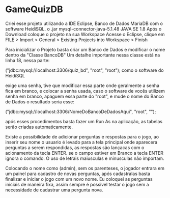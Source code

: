 # GameQuizDB
Criei esse projeto utilizando a IDE Eclipse, Banco de Dados MariaDB com o software HeidiSQL. o .jar mysql-connector-java-5.1.48 JAVA SE 1.8 Após o Download coloque o projeto na sua Workspace Acesse o Eclipse, clique em FILE > Import > General > Existing Projects into Workspace > Finish

Para inicializar o Projeto basta criar um Banco de Dados e modificar o nome dentro da "Classe BancoDB" Um detalhe importante nessa classe está na linha 18, nessa parte:

("jdbc:mysql://localhost:3306/quiz_bd", "root", "root"); como o software do HeidiSQL

exige uma senha, tive que modificar essa parte onde geralmente a senha fica em branco, e colocar a senha usada, caso o software de vocês utilizem senha em branco, apaguem essa parte do "root", e mude o nome do Banco de Dados o resultado seria esse:

("jdbc:mysql://localhost:3306/NomeDoBancoDeDadosAqui", "root", "");

após esses procedimentos basta fazer um Run As na aplicação, as tabelas serão criadas automaticamente.

Existe a possibilidade de adicionar perguntas e respostas para o jogo, ao inserir seu nome o usuario é levado para a tela principal onde aparecera perguntas a serem respondidas, as respostas são lançacas com o acionamento da tecla ENTER. se o campo estiver em Branco a tecla ENTER ignora o comando. O uso de letrais maiusculas e minusculas não importam.

Colocando o nome como (admin), sem os parenteses, o jogador entrara em um painel para cadastro de novas perguntas, após cadastralas basta finalizar e iniciar o jogo com um novo nome. Eu coloquei as perguntas iniciais de maneira fixa, assim sempre é possivel testar o jogo sem a necessidade de cadastrar uma pergunta nova.

